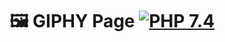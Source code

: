 # 🖼️ GIPHY Page [![PHP 7.4](https://img.shields.io/badge/PHP-7.4-grey?labelColor=777BB4)](https://www.php.net/)
